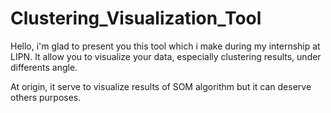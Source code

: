 Clustering_Visualization_Tool
=============================



Hello, i'm glad to present you this tool which i make during my internship at LIPN. It allow you to visualize your data, especially clustering results, under differents angle.

At origin, it serve to visualize results of SOM algorithm but it can deserve others purposes.
